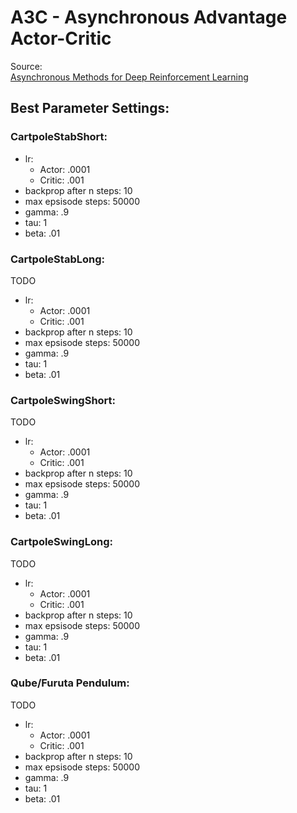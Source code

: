 # A3C - Asynchronous Advantage Actor-Critic 

Source:\
[Asynchronous Methods for Deep Reinforcement Learning
](https://arxiv.org/abs/1602.01783)


## Best Parameter Settings: 

### CartpoleStabShort:  

- lr: 
    - Actor: .0001
    - Critic: .001
- backprop after n steps: 10
- max epsisode steps: 50000
- gamma: .9
- tau: 1
- beta: .01
    
### CartpoleStabLong:  
TODO

- lr: 
    - Actor: .0001
    - Critic: .001
- backprop after n steps: 10
- max epsisode steps: 50000
- gamma: .9
- tau: 1
- beta: .01

### CartpoleSwingShort:  
TODO

- lr: 
    - Actor: .0001
    - Critic: .001
- backprop after n steps: 10
- max epsisode steps: 50000
- gamma: .9
- tau: 1
- beta: .01

### CartpoleSwingLong:  
TODO

- lr: 
    - Actor: .0001
    - Critic: .001
- backprop after n steps: 10
- max epsisode steps: 50000
- gamma: .9
- tau: 1
- beta: .01

### Qube/Furuta Pendulum:  
TODO

- lr: 
    - Actor: .0001
    - Critic: .001
- backprop after n steps: 10
- max epsisode steps: 50000
- gamma: .9
- tau: 1
- beta: .01